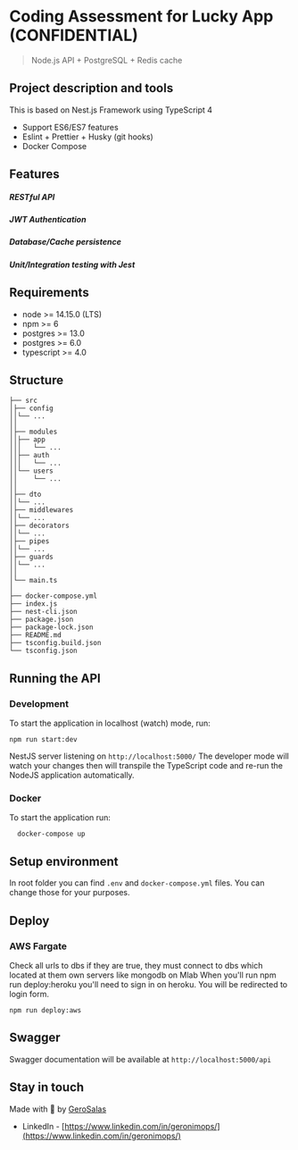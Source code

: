 # Coding Assessment for Lucky App (CONFIDENTIAL)

> Node.js API + PostgreSQL + Redis cache

## Project description and tools
This is based on Nest.js Framework using TypeScript 4

- Support ES6/ES7 features
- Eslint + Prettier + Husky (git hooks)
- Docker Compose

## Features
##### RESTful API
##### JWT Authentication
##### Database/Cache persistence
##### Unit/Integration testing with Jest

## Requirements

- node >= 14.15.0 (LTS)
- npm >= 6
- postgres >= 13.0
- postgres >= 6.0
- typescript >= 4.0

## Structure

```
├── src
│├── config
││└── ...
││
│├── modules
││├── app
│││   └── ...
││├── auth
│││   └── ...
││└── users
││    └── ...
││
│├── dto
││└── ...
│├── middlewares
││└── ...
│├── decorators
││└── ...
│├── pipes
││└── ...
│├── guards
││└── ...
││
│└── main.ts
│
├── docker-compose.yml
├── index.js
├── nest-cli.json
├── package.json
├── package-lock.json
├── README.md
├── tsconfig.build.json
└── tsconfig.json
```


## Running the API
### Development
To start the application in localhost (watch) mode, run:

```
npm run start:dev
```

NestJS server listening on `http://localhost:5000/`
The developer mode will watch your changes then will transpile the TypeScript code and re-run the NodeJS application automatically.

### Docker
To start the application run:
``` 
  docker-compose up 
```
  
## Setup environment
In root folder you can find `.env` and `docker-compose.yml` files. 
You can change those for your purposes.


## Deploy 
### AWS Fargate
Check all urls to dbs if they are true, they must connect to dbs which located at them own servers like mongodb on Mlab
When you'll run npm run deploy:heroku you'll need to sign in on heroku. You will be redirected to login form.

```
npm run deploy:aws
```


## Swagger
Swagger documentation will be available at `http://localhost:5000/api`


## Stay in touch

Made with 🖤 by [GeroSalas](https://github.com/GeroSalas)
- LinkedIn - [https://www.linkedin.com/in/geronimops/](https://www.linkedin.com/in/geronimops/)
